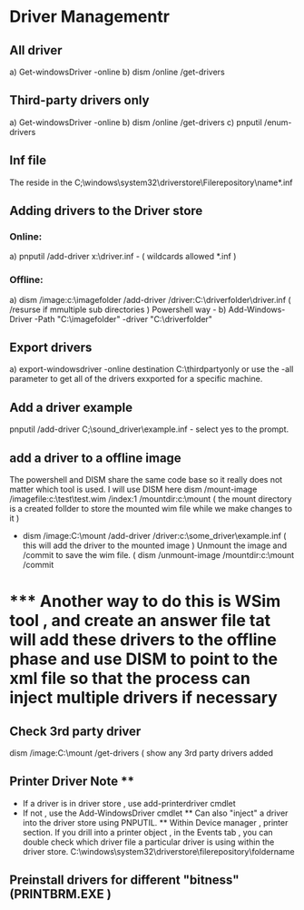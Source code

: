 # Driver Managementr
## All driver
  a) Get-windowsDriver -online
  b) dism /online /get-drivers
 ## Third-party drivers only
  a) Get-windowsDriver -online
  b) dism /online /get-drivers
  c) pnputil /enum-drivers
  
## Inf file 
  The reside in the C;\windows\system32\driverstore\Filerepository\name\*.inf
  
## Adding drivers to the Driver store

### Online:
a) pnputil /add-driver x:\driver.inf - ( wildcards allowed *.inf ) 

### Offline:
 a) dism /image:c:\imagefolder /add-driver /driver:C:\driverfolder\driver.inf ( /resurse if mmultiple sub directories )
  Powershell way - b) Add-Windows-Driver -Path "C:\imagefolder" -driver "C:\driverfolder"
  
## Export drivers
a) export-windowsdriver -online destination C:\thirdpartyonly or use the -all parameter to get all of the drivers exxported for a specific machine.

## Add a driver example
 pnputil /add-driver C;\sound_driver\example.inf  - select yes to the prompt. 
 
 ## add a driver to a offline image
 
The powershell and DISM share the same code base so it really does not matter which tool is used. I will use DISM here
dism /mount-image /imagefile:c:\test\test.wim /index:1 /mountdir:c:\mount  ( the mount directory is a created follder to store the mounted wim file while we make changes to it ) 
- dism /image:C:\mount /add-driver /driver:c:\some_driver\example.inf ( this will add the driver to the mounted image ) 
Unmount the image and /commit to save the wim file. ( dism /unmount-image /mountdir:c:\mount /commit

# *** Another way to do this is WSim tool , and create an answer file tat will add these drivers to the offline phase and use DISM to point to the xml file so that the process can inject multiple drivers if necessary 

## Check 3rd party driver

dism /image:C:\mount /get-drivers ( show any 3rd party drivers added 
 
## Printer Driver Note **
- If a driver is in driver store , use add-printerdriver cmdlet
- If not , use the Add-WindowsDriver cmdlet 
** Can also "inject" a driver into the driver store using PNPUTIL.
** Within Device manager , printer section. If you drill into a printer object , in the Events tab , you can double check which driver file a particular driver is using within the driver store. C:\windows\system32\driverstore\filerepository\foldername

## Preinstall drivers for different "bitness" (PRINTBRM.EXE ) 





















  
